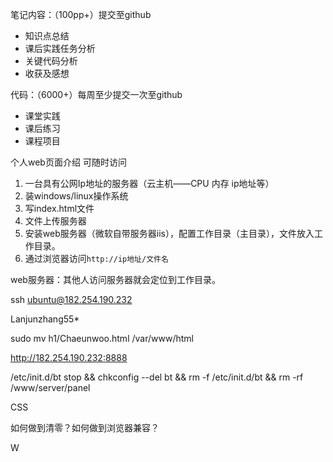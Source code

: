 笔记内容：（100pp+）提交至github

- 知识点总结
- 课后实践任务分析
- 关键代码分析
- 收获及感想



代码：（6000+）每周至少提交一次至github

- 课堂实践
- 课后练习
- 课程项目



个人web页面介绍 可随时访问

1. 一台具有公网Ip地址的服务器（云主机——CPU 内存 ip地址等）
2. 装windows/linux操作系统
3. 写index.html文件
4. 文件上传服务器
5. 安装web服务器（微软自带服务器iis），配置工作目录（主目录），文件放入工作目录。
6. 通过浏览器访问`http://ip地址/文件名`

web服务器：其他人访问服务器就会定位到工作目录。

ssh ubuntu@182.254.190.232

Lanjunzhang55*

sudo mv h1/Chaeunwoo.html  /var/www/html

http://182.254.190.232:8888

/etc/init.d/bt stop && chkconfig --del bt && rm -f /etc/init.d/bt && rm -rf /www/server/panel



CSS



如何做到清零？如何做到浏览器兼容？

W